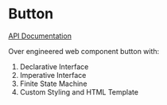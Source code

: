 # Button

[API Documentation](https://flippiecoetser.github.io/Buttons/)

Over engineered web component button with:
1. Declarative Interface 
2. Imperative Interface 
3. Finite State Machine
4. Custom Styling and HTML Template
